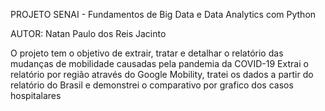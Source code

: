 PROJETO SENAI - Fundamentos de Big Data e Data Analytics com Python

AUTOR: Natan Paulo dos Reis Jacinto

O projeto tem o objetivo de extrair, tratar e detalhar o relatório das mudanças de mobilidade causadas pela pandemia da COVID-19
Extrai o relatório por região através do Google Mobility, tratei os dados a partir do relatório do Brasil e demonstrei o comparativo por grafico dos casos hospitalares
